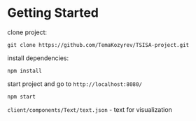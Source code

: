 # Getting Started

clone project:
```
git clone https://github.com/TemaKozyrev/TSISA-project.git
```

install dependencies:

```
npm install
```

start project and go to `http://localhost:8080/`

```
npm start
```


`client/components/Text/text.json` - text for visualization
